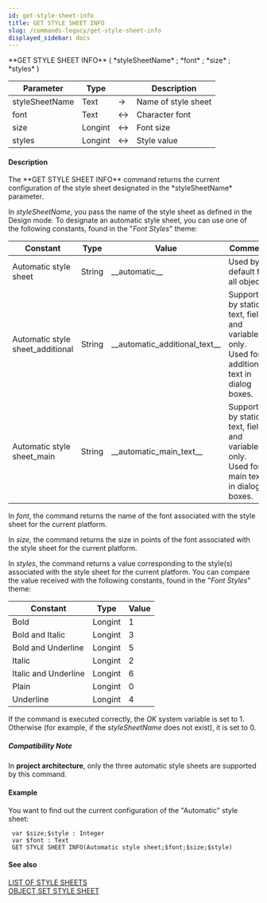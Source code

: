 ```yaml
---
id: get-style-sheet-info
title: GET STYLE SHEET INFO
slug: /commands-legacy/get-style-sheet-info
displayed_sidebar: docs
---
```


<!--REF #_command_.GET STYLE SHEET INFO.Syntax-->**GET STYLE SHEET INFO** ( *styleSheetName* ; *font* ; *size* ; *styles* )<!-- END REF-->
<!--REF #_command_.GET STYLE SHEET INFO.Params-->
| Parameter | Type |  | Description |
| --- | --- | --- | --- |
| styleSheetName | Text | &rarr; | Name of style sheet |
| font | Text | <&rarr; | Character font |
| size | Longint | <&rarr; | Font size |
| styles | Longint | <&rarr; | Style value |

<!-- END REF-->

#### Description 

<!--REF #_command_.GET STYLE SHEET INFO.Summary-->The **GET STYLE SHEET INFO** command returns the current configuration of the style sheet designated in the *styleSheetName* parameter.<!-- END REF--> 

In *styleSheetName*, you pass the name of the style sheet as defined in the Design mode. To designate an automatic style sheet, you can use one of the following constants, found in the "*Font Styles*" theme: 

| Constant                          | Type   | Value                               | Comment                                                                                        |
| --------------------------------- | ------ | ----------------------------------- | ---------------------------------------------------------------------------------------------- |
| Automatic style sheet             | String | \_\_automatic\_\_                   | Used by default for all objects                                                                |
| Automatic style sheet\_additional | String | \_\_automatic\_additional\_text\_\_ | Supported by static text, fields and variables only. Used for additional text in dialog boxes. |
| Automatic style sheet\_main       | String | \_\_automatic\_main\_text\_\_       | Supported by static text, fields and variables only. Used for main text in dialog boxes.       |

In *font*, the command returns the name of the font associated with the style sheet for the current platform. 

In *size*, the command returns the size in points of the font associated with the style sheet for the current platform. 

In *styles*, the command returns a value corresponding to the style(s) associated with the style sheet for the current platform. You can compare the value received with the following constants, found in the "*Font Styles*" theme: 

| Constant             | Type    | Value |
| -------------------- | ------- | ----- |
| Bold                 | Longint | 1     |
| Bold and Italic      | Longint | 3     |
| Bold and Underline   | Longint | 5     |
| Italic               | Longint | 2     |
| Italic and Underline | Longint | 6     |
| Plain                | Longint | 0     |
| Underline            | Longint | 4     |

If the command is executed correctly, the *OK* system variable is set to 1\. Otherwise (for example, if the *styleSheetName* does not exist), it is set to 0.

##### Compatibility Note 

In **project architecture**, only the three automatic style sheets are supported by this command. 

#### Example 

You want to find out the current configuration of the "Automatic" style sheet:

```4d
 var $size;$style : Integer
 var $font : Text
 GET STYLE SHEET INFO(Automatic style sheet;$font;$size;$style)
```

#### See also 

[LIST OF STYLE SHEETS](list-of-style-sheets.md)  
[OBJECT SET STYLE SHEET](object-set-style-sheet.md)  